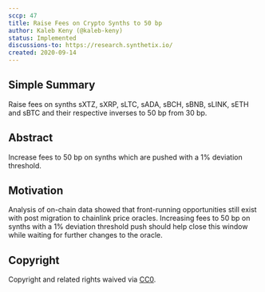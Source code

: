 ```yaml
---
sccp: 47
title: Raise Fees on Crypto Synths to 50 bp
author: Kaleb Keny (@kaleb-keny)
status: Implemented
discussions-to: https://research.synthetix.io/
created: 2020-09-14
---
```


## Simple Summary

Raise fees on synths sXTZ, sXRP, sLTC, sADA, sBCH, sBNB, sLINK, sETH and sBTC and their respective inverses to 50 bp from 30 bp.

## Abstract

<!--A short (~200 word) description of the variable change proposed.-->

Increase fees to 50 bp on synths which are pushed with a 1% deviation threshold.

## Motivation

Analysis of on-chain data showed that front-running opportunities still exist with post migration to chainlink price oracles.
Increasing fees to 50 bp on synths with a 1% deviation threshold push should help close this window while waiting for further changes to the oracle.

## Copyright

Copyright and related rights waived via [CC0](https://creativecommons.org/publicdomain/zero/1.0/).
